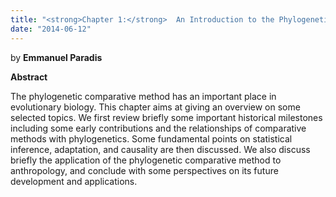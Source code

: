 ```yaml
---
title: "<strong>Chapter 1:</strong>  An Introduction to the Phylogenetic Comparative Method"
date: "2014-06-12"
---
```


by **Emmanuel Paradis**

**Abstract**

The phylogenetic comparative method has an important place in evolutionary biology. This chapter aims at giving an overview on some selected topics. We first review briefly some important historical milestones including some early contributions and the relationships of comparative methods with phylogenetics. Some fundamental points on statistical inference, adaptation, and causality are then discussed. We also discuss briefly the application of the phylogenetic comparative method to anthropology, and conclude with some perspectives on its future development and applications.
